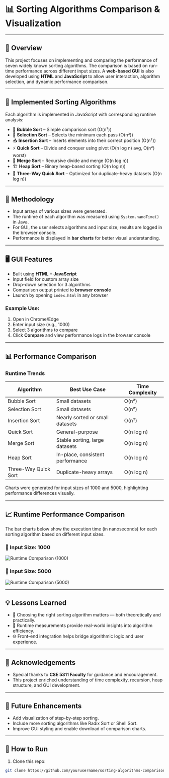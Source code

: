 # 📊 Sorting Algorithms Comparison & Visualization
---

## 📌 Overview

This project focuses on implementing and comparing the performance of seven widely known sorting algorithms. The comparison is based on run-time performance across different input sizes. A **web-based GUI** is also developed using **HTML** and **JavaScript** to allow user interaction, algorithm selection, and dynamic performance comparison.

---

## 🔢 Implemented Sorting Algorithms

Each algorithm is implemented in JavaScript with corresponding runtime analysis:

- 🔁 **Bubble Sort** – Simple comparison sort (O(n²))
- 🧲 **Selection Sort** – Selects the minimum each pass (O(n²))
- 📥 **Insertion Sort** – Inserts elements into their correct position (O(n²))
- ⚡ **Quick Sort** – Divide and conquer using pivot (O(n log n) avg, O(n²) worst)
- 🧬 **Merge Sort** – Recursive divide and merge (O(n log n))
- 🏗️ **Heap Sort** – Binary heap-based sorting (O(n log n))
- 🎯 **Three-Way Quick Sort** – Optimized for duplicate-heavy datasets (O(n log n))

---

## 🧪 Methodology

- Input arrays of various sizes were generated.
- The runtime of each algorithm was measured using `System.nanoTime()` in Java.
- For GUI, the user selects algorithms and input size; results are logged in the browser console.
- Performance is displayed in **bar charts** for better visual understanding.

---

## 🖥️ GUI Features

- Built using **HTML + JavaScript**
- Input field for custom array size
- Drop-down selection for 3 algorithms
- Comparison output printed to **browser console**
- Launch by opening `index.html` in any browser

### Example Use:

1. Open in Chrome/Edge
2. Enter input size (e.g., 1000)
3. Select 3 algorithms to compare
4. Click **Compare** and view performance logs in the browser console

---

## 📊 Performance Comparison

### Runtime Trends

| Algorithm           | Best Use Case                     | Time Complexity |
|---------------------|-----------------------------------|-----------------|
| Bubble Sort         | Small datasets                    | O(n²)           |
| Selection Sort      | Small datasets                    | O(n²)           |
| Insertion Sort      | Nearly sorted or small datasets   | O(n²)           |
| Quick Sort          | General-purpose                   | O(n log n)      |
| Merge Sort          | Stable sorting, large datasets    | O(n log n)      |
| Heap Sort           | In-place, consistent performance  | O(n log n)      |
| Three-Way Quick Sort| Duplicate-heavy arrays            | O(n log n)      |

Charts were generated for input sizes of 1000 and 5000, highlighting performance differences visually.

---
## 📈 Runtime Performance Comparison

The bar charts below show the execution time (in nanoseconds) for each sorting algorithm based on different input sizes.

### 🔹 Input Size: 1000

![Runtime Comparison (1000)](assets/size-1000.jpg)

### 🔹 Input Size: 5000

![Runtime Comparison (5000)](assets/size-5000.jpg)

---

## 💡 Lessons Learned

- 🧠 Choosing the right sorting algorithm matters — both theoretically and practically.
- 🧪 Runtime measurements provide real-world insights into algorithm efficiency.
- 🌐 Front-end integration helps bridge algorithmic logic and user experience.

---

## 🙌 Acknowledgements

- Special thanks to **CSE 5311 Faculty** for guidance and encouragement.
- This project enriched understanding of time complexity, recursion, heap structure, and GUI development.

---

## 📎 Future Enhancements

- Add visualization of step-by-step sorting.
- Include more sorting algorithms like Radix Sort or Shell Sort.
- Improve GUI styling and enable download of comparison charts.

---

## 🚀 How to Run

1. Clone this repo:
```bash
git clone https://github.com/yourusername/sorting-algorithms-comparison.git


